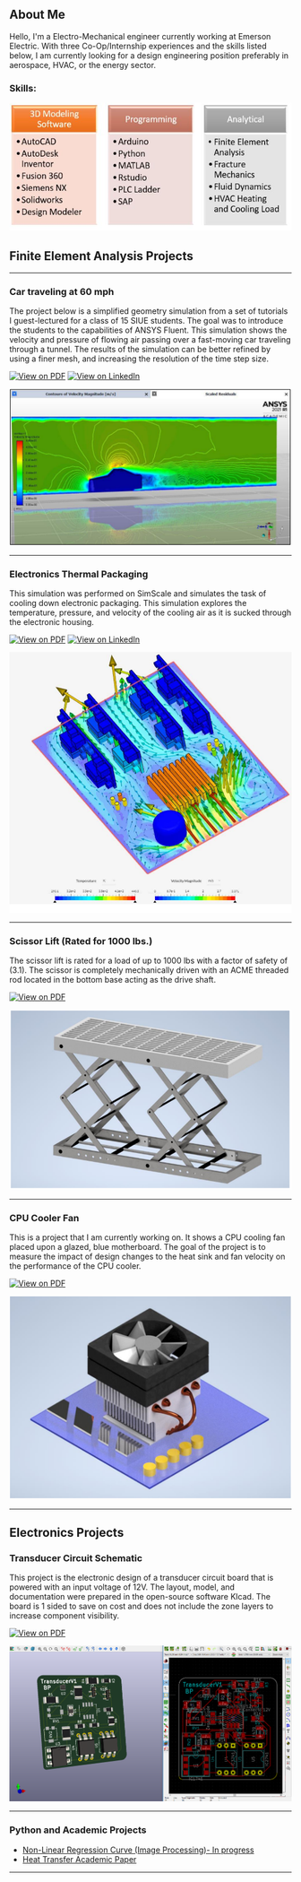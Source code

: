 ## About Me
Hello, I'm a Electro-Mechanical engineer currently working at Emerson Electric. With three Co-Op/Internship experiences and the skills listed below, I am currently looking for a design engineering position preferably in aerospace, HVAC, or the energy sector. 
  
### Skills:
<img src="images/Portfolio.JPG?raw=true"/>

## Finite Element Analysis Projects 

---
### Car traveling at 60 mph

The project below is a simplified geometry simulation from a set of tutorials I guest-lectured for a class of 15 SIUE students. The goal was to introduce the students to the capabilities of ANSYS Fluent. This simulation shows the velocity and pressure of flowing air passing over a fast-moving car traveling through a tunnel. The results of the simulation can be better refined by using a finer mesh, and increasing the resolution of the time step size.

[![View on PDF](https://img.shields.io/badge/PDF-View%20on%20PDF-red?logo=adobeacrobatreader)](https://drive.google.com/file/d/1Fzx4AJVe6fO_IPcrdiTyfVlS1Ypc37ML/view?usp=sharing)
[![View on LinkedIn](https://img.shields.io/badge/LinkedIn-View%20on%20LinkedIn-blue?logo=linkedin)](https://www.linkedin.com/feed/update/urn:li:activity:6825057852160323584/)

[<img src="images/Car.PNG?raw=true"/>](https://drive.google.com/file/d/1Fzx4AJVe6fO_IPcrdiTyfVlS1Ypc37ML/view?usp=sharing)

---
### Electronics Thermal Packaging
This simulation was performed on SimScale and simulates the task of cooling down electronic packaging. This simulation explores the temperature, pressure, and velocity of the cooling air as it is sucked through the electronic housing. 

[![View on PDF](https://img.shields.io/badge/PDF-View%20the%20PDF-red?logo=adobeacrobatreader)](https://drive.google.com/file/d/1qsR3Hr7JQdfkgQKPuhR6l455oDkG6NIJ/view?usp=sharing)
[![View on LinkedIn](https://img.shields.io/badge/LinkedIn-View%20on%20LinkedIn-blue?logo=linkedin)](https://www.linkedin.com/feed/update/urn:li:activity:6753712703367364608/)

[<img src="images/Electronics Packaging.PNG?raw=true"/>](https://drive.google.com/file/d/1qsR3Hr7JQdfkgQKPuhR6l455oDkG6NIJ/view?usp=sharing)

---
### Scissor Lift (Rated for 1000 lbs.) 
The scissor lift is rated for a load of up to 1000 lbs with a factor of safety of (3.1). The scissor is completely mechanically driven with an ACME threaded rod located in the bottom base acting as the drive shaft. 

 [![View on PDF](https://img.shields.io/badge/PDF-View%20the%20PDF-red?logo=adobeacrobatreader)](https://drive.google.com/file/d/1Duco9fMs7Wpnjsu8rnqm6ejIYriSyaGO/view?usp=sharing)
 
[<img src="images/Scissor Lift.PNG?raw=true"/>](https://drive.google.com/file/d/1Duco9fMs7Wpnjsu8rnqm6ejIYriSyaGO/view?usp=sharing)


---
### CPU Cooler Fan
This is a project that I am currently working on. It shows a CPU cooling fan placed upon a glazed, blue motherboard. The goal of the project is to measure the impact of design changes to the heat sink and fan velocity on the performance of the CPU cooler. 

[![View on PDF](https://img.shields.io/badge/PDF-View%20the%20PDF-red?logo=adobeacrobatreader)](https://drive.google.com/file/d/12g1G60X1QUEj5pxTTzW1FPXYJF_fBRv_/view?usp=sharing)

[<img src="images/CPU Cooler.PNG?raw=true"/>](https://drive.google.com/file/d/12g1G60X1QUEj5pxTTzW1FPXYJF_fBRv_/view?usp=sharing)

---
## Electronics Projects
### Transducer Circuit Schematic 
This project is the electronic design of a transducer circuit board that is powered with an input voltage of 12V. The layout, model, and documentation were prepared in the open-source software KIcad. The board is 1 sided to save on cost and does not include the zone layers to increase component visibility.

[![View on PDF](https://img.shields.io/badge/PDF-View%20the%20PDF-red?logo=adobeacrobatreader)](https://drive.google.com/file/d/1YYIVtQIxOaQVfo13JA7aB4Ks7FzixwJs/view?usp=sharing)

[<img src="images/KICAD circuit.PNG?raw=true"/>](https://drive.google.com/file/d/1YYIVtQIxOaQVfo13JA7aB4Ks7FzixwJs/view?usp=sharing)

---

### Python and Academic Projects

- [Non-Linear Regression Curve (Image Processing)- In progress](https://"")
- [Heat Transfer Academic Paper](https://drive.google.com/file/d/1kSZb9xcIM951G7CS3pPrVH0SFVpKjo5a/view?usp=sharing)


---





<!-- Remove above link if you don't want to attibute -->
